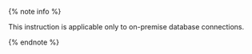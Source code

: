 {% note info %}

This instruction is applicable only to on-premise database connections.

{% endnote %}